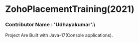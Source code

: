 # ZohoPlacementTraining(2021)

### Contributor Name : 'Udhayakumar'.\ 
Project Are Built with Java-17(Console applications).
